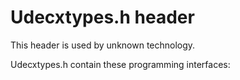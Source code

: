 # Udecxtypes.h header


This header is used by unknown technology.

Udecxtypes.h contain these programming interfaces:


